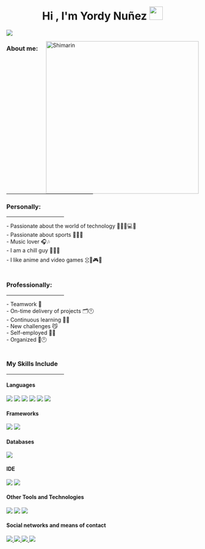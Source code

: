 <h1 align="center"><b>Hi , I'm Yordy Nuñez </b><img src="https://media.giphy.com/media/hvRJCLFzcasrR4ia7z/giphy.gif" width="35"></h1>

![](https://github.com/halfrost/halfrost/blob/master/icons/header_.png)

<img align="right" width="400" alt="Shimarin" src="https://i.imgur.com/aNBi8Jf.png"/>

<h3 align="left">About me:</h3>
<hr width="45%" >
<h3>Personally: </h3>
<hr width="30%" >
-  Passionate about the world of technology 🧑‍💻🌐💻🛜<br>
-  Passionate about sports 🏋️‍♂️💪<br>
-  Music lover 🎧🎶<br>
-  I am a chill guy 🌅🧘‍♂️<br>
-  I like anime and video games 𒌐🏯🎮👾<br>

<br>
<h3>Professionally: </h3>
<hr width="30%" >
-  Teamwork 🤝<br>
-  On-time delivery of projects 🗂️🕛<br>
-  Continuous learning 🧑‍💻<br>
-  New challenges 😼<br>
-  Self-employed 🧑‍🏫<br>
-  Organized 📁🕛<br>

 <br>
<h3>My Skills Include </h3>
<hr width="30%" >
<h4> Languages </h4>
<span> 
  <img src="https://img.shields.io/badge/HTML5-E34F26?style=for-the-badge&logo=html5&logoColor=white">
  <img src="https://img.shields.io/badge/CSS3-1572B6?style=for-the-badge&logo=css3&logoColor=white">
  <img src="https://img.shields.io/badge/JavaScript-F7DF1E?style=for-the-badge&logo=javascript&logoColor=black">
  <img src="https://img.shields.io/badge/Java-ED8B00?style=for-the-badge&logo=java&logoColor=white">
  <img src="https://img.shields.io/badge/c%23-%23239120.svg?style=for-the-badge&logo=csharp&logoColor=white">
  <img src="https://img.shields.io/badge/python-3670A0?style=for-the-badge&logo=python&logoColor=ffdd54">
</span>

<h4> Frameworks </h4>
<span>
  <img src="https://img.shields.io/badge/Bootstrap-563D7C?style=for-the-badge&logo=bootstrap&logoColor=white">
   <img src="https://img.shields.io/badge/spring-%236DB33F.svg?style=for-the-badge&logo=spring&logoColor=white">
</span>

<h4> Databases </h4>
<span>
  <img src="https://img.shields.io/badge/MySQL-00000F?style=for-the-badge&logo=mysql&logoColor=white">
</span>

<h4> IDE </h4>
<span>
<img src="https://img.shields.io/badge/Android_Studio-3DDC84?style=for-the-badge&logo=android-studio&logoColor=white">
<img src="https://img.shields.io/badge/Visual_Studio_Code-0078D4?style=for-the-badge&logo=visual%20studio%20code&logoColor=white">


<h4> Other Tools and Technologies </h4>
<span>
  <img src="https://img.shields.io/badge/github-%23121011.svg?style=for-the-badge&logo=github&logoColor=white">
  <img src="https://img.shields.io/badge/Xampp-F37623?style=for-the-badge&logo=xampp&logoColor=white">
  <img src="https://img.shields.io/badge/Postman-FF6C37?style=for-the-badge&logo=postman&logoColor=white">

  <h4>Social networks and means of contact </h4>
<span>
 <a href= "https://www.instagram.com/valenwerle/?hl=es">
    <img src="https://img.shields.io/badge/Instagram-%23E4405F.svg?style=for-the-badge&logo=Instagram&logoColor=white">
</a>
<a href= "https://www.instagram.com/valenwerle/?hl=es">
    <img src="https://img.shields.io/badge/Discord-%235865F2.svg?style=for-the-badge&logo=discord&logoColor=white">
</a>
<a href= "https://www.linkedin.com/in/yordy-erik-nu%C3%B1ez-pineda-406156269/">
    <img src="https://img.shields.io/badge/linkedin-%230077B5.svg?style=for-the-badge&logo=linkedin&logoColor=white">
</a>
<a href= "">
    <img src="https://img.shields.io/badge/Gmail-D14836?style=for-the-badge&logo=gmail&logoColor=white">
</a>

</span>
